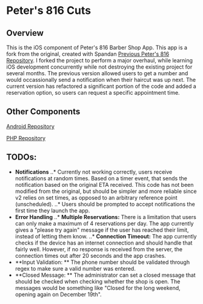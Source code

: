 # Peter's 816 Cuts

## Overview

This is the iOS component of Peter's 816 Barber Shop App. This app is a fork from the original, created with Spandan [Previous Peter's 816 Repository](https://github.com/spandanj/petersios). I forked the project to perform a major overhaul, while learning iOS development concurrently while not destroying the existing project for several months. The previous version allowed users to get a number and would occassionally send a notification when their haircut was up next. The current version has refactored a significant portion of the code and added a reservation option, so users can request a specific appointment time.

## Other Components
[Android Repository](https://github.com/charlop/peters816-android)

[PHP Repository](https://github.com/charlop/peters816-php/)

## TODOs:

* **Notifications** 
..* Currently not working correctly, users receive notifications at random times. Based on a timer event, that sends the notification based on the original ETA received. This code has not been modified from the original, but should be simpler and more reliable since v2 relies on set times, as opposed to an arbitrary reference point (unscheduled).
..* Users should be prompted to accept notifications the first time they launch the app.
* **Error Handling** 
..* **Multiple Reservations:** There is a limitation that users can only make a maximum of 4 reservations per day. The app currently gives a "please try again" message if the user has reached their limit, instead of letting them know.
..* **Connection Timeout:** The app currently checks if the device has an internet connection and should handle that fairly well. However, if no response is received from the server, the connection times out after 20 seconds and the app crashes.
* **Input Validation: ** The phone number should be validated through regex to make sure a valid number was entered.
* **Closed Message: ** The administrator can set a closed message that should be checked when checking whether the shop is open. The messages would be something like "Closed for the long weekend, opening again on December 19th".
